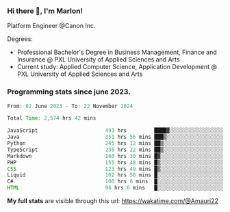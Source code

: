 
### Hi there 👋, I'm Marlon!

Platform Engineer @Canon Inc.

Degrees: 
- Professional Bachelor's Degree in Business Management, Finance and Insurance @ PXL University of Applied Sciences and Arts
- Current study: Applied Computer Science, Application Development @ PXL University of Applied Sciences and Arts

### Programming stats since june 2023.
<!--START_SECTION:waka-->

```java
From: 02 June 2023 - To: 22 November 2024

Total Time: 2,574 hrs 42 mins

JavaScript                      493 hrs         ████▓░░░░░░░░░░░░░░░░░░░░   18.81 %
Java                            351 hrs 56 mins ███▒░░░░░░░░░░░░░░░░░░░░░   13.43 %
Python                          245 hrs 12 mins ██▒░░░░░░░░░░░░░░░░░░░░░░   09.36 %
TypeScript                      236 hrs 22 mins ██▒░░░░░░░░░░░░░░░░░░░░░░   09.02 %
Markdown                        160 hrs 30 mins █▓░░░░░░░░░░░░░░░░░░░░░░░   06.12 %
PHP                             155 hrs 48 mins █▒░░░░░░░░░░░░░░░░░░░░░░░   05.95 %
CSS                             123 hrs 49 mins █▒░░░░░░░░░░░░░░░░░░░░░░░   04.72 %
Liquid                          102 hrs 58 mins █░░░░░░░░░░░░░░░░░░░░░░░░   03.93 %
C#                              100 hrs 6 mins  █░░░░░░░░░░░░░░░░░░░░░░░░   03.82 %
HTML                            96 hrs 6 mins   █░░░░░░░░░░░░░░░░░░░░░░░░   03.67 %
```

<!--END_SECTION:waka-->
**My full stats** are visible through this url: https://wakatime.com/@Amauri22

